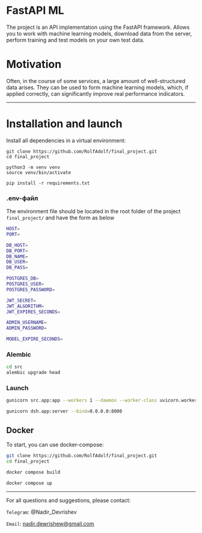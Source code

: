 # FastAPI ML
The project is an API implementation using the FastAPI framework. Allows you to work with machine learning models, download data from the server, perform training and test models on your own test data.

# Motivation
Often, in the course of some services, a large amount of well-structured data arises. They can be used to form machine learning models, which, if applied correctly, can significantly improve real performance indicators.

***


# Installation and launch

Install all dependencies in a virtual environment:
```commandLine
git clone https://github.com/RolfAdolf/final_project.git
cd final_project

python3 -m venv venv
source venv/bin/activate

pip install -r requirements.txt
```

### .env-файл
The environment file should be located in the root folder of the project `final_project/` and have the form as below
```bash
HOST= 
PORT=

DB_HOST=
DB_PORT=
DB_NAME=
DB_USER=
DB_PASS=

POSTGRES_DB=
POSTGRES_USER=
POSTGRES_PASSWORD=

JWT_SECRET=
JWT_ALGORITHM=
JWT_EXPIRES_SECONDS=

ADMIN_USERNAME=
ADMIN_PASSWORD=

MODEL_EXPIRE_SECONDS=
```

### Alembic 
```bash
cd src
alembic upgrade head
```

### Launch
```bash
gunicorn src.app:app --workers 1 --daemon --worker-class uvicorn.workers.UvicornWorker --bind=0.0.0.0:11000

gunicorn dsh.app:server --bind=0.0.0.0:8000
```

## Docker
To start, you can use docker-compose:
```bash
git clone https://github.com/RolfAdolf/final_project.git
cd final_project

docker compose build

docker compose up
```

***

For all questions and suggestions, please contact:


`Telegram`: @Nadir_Devrishev


`Email`: nadir.dewrishew@gmail.com

